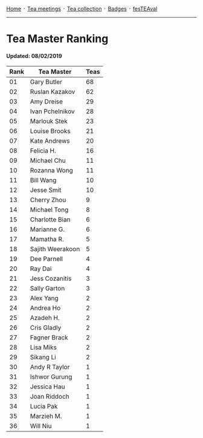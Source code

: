 [Home](./README.md) ᛫ [Tea meetings](./MEETINGS.md) ᛫ [Tea collection](./COLLECTION.md) ᛫ [Badges](./BADGES.md) ᛫ [fesTEAval](./FESTEAVAL.md)

-----

# Tea Master Ranking
#### Updated: 08/02/2019

| Rank | Tea Master         | Teas |
|------|--------------------|------|
| 01   | Gary Butler        | 68   |
| 02   | Ruslan Kazakov     | 62   |
| 03   | Amy Dreise         | 29   |
| 04   | Ivan Pchelnikov    | 28   |
| 05   | Marlouk Stek       | 23   |
| 06   | Louise Brooks      | 21   |
| 07   | Kate Andrews       | 20   |
| 08   | Felicia H.         | 16   |
| 09   | Michael Chu        | 11   |
| 10   | Rozanna Wong       | 11   |
| 11   | Bill Wang          | 10   |
| 12   | Jesse Smit         | 10   |
| 13   | Cherry Zhou        | 9    |
| 14   | Michael Tong       | 8    |
| 15   | Charlotte Bian     | 6    |
| 16   | Marianne G.        | 6    |
| 17   | Mamatha R.         | 5    |
| 18   | Sajith Weerakoon   | 5    |
| 19   | Dee Parnell        | 4    |
| 20   | Ray Dai            | 4    |
| 21   | Jess Cozanitis     | 3    |
| 22   | Sally Garton       | 3    |
| 23   | Alex Yang          | 2    |
| 24   | Andrea Ho          | 2    |
| 25   | Azadeh H.          | 2    |
| 26   | Cris Gladly        | 2    |
| 27   | Fagner Brack       | 2    |
| 28   | Lisa Miks          | 2    |
| 29   | Sikang Li          | 2    |
| 30   | Andy R Taylor      | 1    |
| 31   | Ishwor Gurung      | 1    |
| 32   | Jessica Hau        | 1    |
| 33   | Joan Riddoch       | 1    |
| 34   | Lucia Pak          | 1    |
| 35   | Marzieh M.         | 1    |
| 36   | Will Niu           | 1    |
